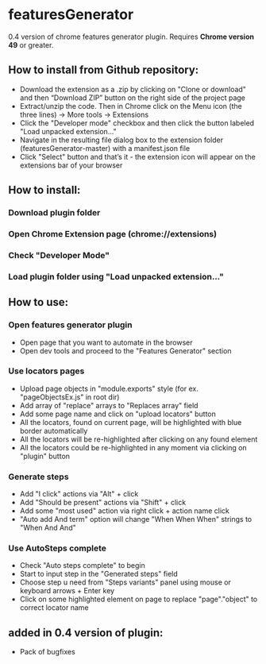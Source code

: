 # featuresGenerator
0.4 version of chrome features generator plugin. Requires **Chrome version 49** or greater.

## How to install from Github repository:
* Download the extension as a .zip by clicking on "Clone or download" and then “Download ZIP” button on the right side of the project page
* Extract/unzip the code. Then in Chrome click on the Menu icon (the three lines) -> More tools -> Extensions
* Click the "Developer mode" checkbox and then click the button labeled "Load unpacked extension..."
* Navigate in the resulting file dialog box to the extension folder (featuresGenerator-master) with a manifest.json file
* Click "Select" button and that’s it - the extension icon will appear on the extensions bar of your browser

## How to install:
### Download plugin folder
### Open Chrome Extension page (chrome://extensions)
### Check "Developer Mode"
### Load plugin folder using "Load unpacked extension..."

## How to use:
### Open features generator plugin
* Open page that you want to automate in the browser
* Open dev tools and proceed to the "Features Generator" section

### Use locators pages
* Upload page objects in "module.exports" style (for ex. "pageObjectsEx.js" in root dir)
* Add array of "replace" arrays to "Replaces array" field
* Add some page name and click on "upload locators" button
* All the locators, found on current page, will be highlighted with blue border automatically
* All the locators will be re-highlighted after clicking on any found element
* All the locators could be re-highlighted in any moment via clicking on "plugin" button

### Generate steps
* Add "I click" actions via "Alt" + click
* Add "Should be present" actions via "Shift" + click
* Add some "most used" action via right click + action name click
* "Auto add And term" option will change "When When When" strings to "When And And"

### Use AutoSteps complete
* Check "Auto steps complete" to begin
* Start to input step in the "Generated steps" field
* Choose step u need from "Steps variants" panel using mouse or keyboard arrows + Enter key
* Click on some highlighted element on page to replace "page"."object" to correct locator name

## added in 0.4 version of plugin:
* Pack of bugfixes
